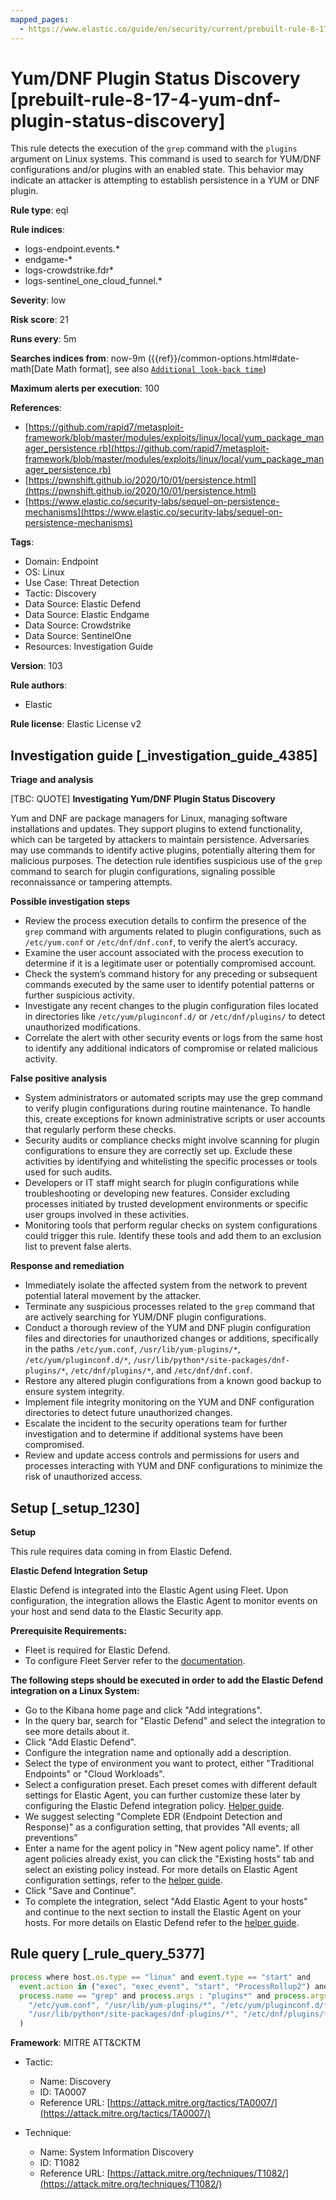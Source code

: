 ```yaml
---
mapped_pages:
  - https://www.elastic.co/guide/en/security/current/prebuilt-rule-8-17-4-yum-dnf-plugin-status-discovery.html
---
```


# Yum/DNF Plugin Status Discovery [prebuilt-rule-8-17-4-yum-dnf-plugin-status-discovery]

This rule detects the execution of the `grep` command with the `plugins` argument on Linux systems. This command is used to search for YUM/DNF configurations and/or plugins with an enabled state. This behavior may indicate an attacker is attempting to establish persistence in a YUM or DNF plugin.

**Rule type**: eql

**Rule indices**:

* logs-endpoint.events.*
* endgame-*
* logs-crowdstrike.fdr*
* logs-sentinel_one_cloud_funnel.*

**Severity**: low

**Risk score**: 21

**Runs every**: 5m

**Searches indices from**: now-9m ({{ref}}/common-options.html#date-math[Date Math format], see also [`Additional look-back time`](docs-content://solutions/security/detect-and-alert/create-detection-rule.md#rule-schedule))

**Maximum alerts per execution**: 100

**References**:

* [https://github.com/rapid7/metasploit-framework/blob/master/modules/exploits/linux/local/yum_package_manager_persistence.rb](https://github.com/rapid7/metasploit-framework/blob/master/modules/exploits/linux/local/yum_package_manager_persistence.rb)
* [https://pwnshift.github.io/2020/10/01/persistence.html](https://pwnshift.github.io/2020/10/01/persistence.html)
* [https://www.elastic.co/security-labs/sequel-on-persistence-mechanisms](https://www.elastic.co/security-labs/sequel-on-persistence-mechanisms)

**Tags**:

* Domain: Endpoint
* OS: Linux
* Use Case: Threat Detection
* Tactic: Discovery
* Data Source: Elastic Defend
* Data Source: Elastic Endgame
* Data Source: Crowdstrike
* Data Source: SentinelOne
* Resources: Investigation Guide

**Version**: 103

**Rule authors**:

* Elastic

**Rule license**: Elastic License v2

## Investigation guide [_investigation_guide_4385]

**Triage and analysis**

[TBC: QUOTE]
**Investigating Yum/DNF Plugin Status Discovery**

Yum and DNF are package managers for Linux, managing software installations and updates. They support plugins to extend functionality, which can be targeted by attackers to maintain persistence. Adversaries may use commands to identify active plugins, potentially altering them for malicious purposes. The detection rule identifies suspicious use of the `grep` command to search for plugin configurations, signaling possible reconnaissance or tampering attempts.

**Possible investigation steps**

* Review the process execution details to confirm the presence of the `grep` command with arguments related to plugin configurations, such as `/etc/yum.conf` or `/etc/dnf/dnf.conf`, to verify the alert’s accuracy.
* Examine the user account associated with the process execution to determine if it is a legitimate user or potentially compromised account.
* Check the system’s command history for any preceding or subsequent commands executed by the same user to identify potential patterns or further suspicious activity.
* Investigate any recent changes to the plugin configuration files located in directories like `/etc/yum/pluginconf.d/` or `/etc/dnf/plugins/` to detect unauthorized modifications.
* Correlate the alert with other security events or logs from the same host to identify any additional indicators of compromise or related malicious activity.

**False positive analysis**

* System administrators or automated scripts may use the grep command to verify plugin configurations during routine maintenance. To handle this, create exceptions for known administrative scripts or user accounts that regularly perform these checks.
* Security audits or compliance checks might involve scanning for plugin configurations to ensure they are correctly set up. Exclude these activities by identifying and whitelisting the specific processes or tools used for such audits.
* Developers or IT staff might search for plugin configurations while troubleshooting or developing new features. Consider excluding processes initiated by trusted development environments or specific user groups involved in these activities.
* Monitoring tools that perform regular checks on system configurations could trigger this rule. Identify these tools and add them to an exclusion list to prevent false alerts.

**Response and remediation**

* Immediately isolate the affected system from the network to prevent potential lateral movement by the attacker.
* Terminate any suspicious processes related to the `grep` command that are actively searching for YUM/DNF plugin configurations.
* Conduct a thorough review of the YUM and DNF plugin configuration files and directories for unauthorized changes or additions, specifically in the paths `/etc/yum.conf`, `/usr/lib/yum-plugins/*`, `/etc/yum/pluginconf.d/*`, `/usr/lib/python*/site-packages/dnf-plugins/*`, `/etc/dnf/plugins/*`, and `/etc/dnf/dnf.conf`.
* Restore any altered plugin configurations from a known good backup to ensure system integrity.
* Implement file integrity monitoring on the YUM and DNF configuration directories to detect future unauthorized changes.
* Escalate the incident to the security operations team for further investigation and to determine if additional systems have been compromised.
* Review and update access controls and permissions for users and processes interacting with YUM and DNF configurations to minimize the risk of unauthorized access.


## Setup [_setup_1230]

**Setup**

This rule requires data coming in from Elastic Defend.

**Elastic Defend Integration Setup**

Elastic Defend is integrated into the Elastic Agent using Fleet. Upon configuration, the integration allows the Elastic Agent to monitor events on your host and send data to the Elastic Security app.

**Prerequisite Requirements:**

* Fleet is required for Elastic Defend.
* To configure Fleet Server refer to the [documentation](docs-content://reference/ingestion-tools/fleet/fleet-server.md).

**The following steps should be executed in order to add the Elastic Defend integration on a Linux System:**

* Go to the Kibana home page and click "Add integrations".
* In the query bar, search for "Elastic Defend" and select the integration to see more details about it.
* Click "Add Elastic Defend".
* Configure the integration name and optionally add a description.
* Select the type of environment you want to protect, either "Traditional Endpoints" or "Cloud Workloads".
* Select a configuration preset. Each preset comes with different default settings for Elastic Agent, you can further customize these later by configuring the Elastic Defend integration policy. [Helper guide](docs-content://solutions/security/configure-elastic-defend/configure-an-integration-policy-for-elastic-defend.md).
* We suggest selecting "Complete EDR (Endpoint Detection and Response)" as a configuration setting, that provides "All events; all preventions"
* Enter a name for the agent policy in "New agent policy name". If other agent policies already exist, you can click the "Existing hosts" tab and select an existing policy instead. For more details on Elastic Agent configuration settings, refer to the [helper guide](docs-content://reference/ingestion-tools/fleet/agent-policy.md).
* Click "Save and Continue".
* To complete the integration, select "Add Elastic Agent to your hosts" and continue to the next section to install the Elastic Agent on your hosts. For more details on Elastic Defend refer to the [helper guide](docs-content://solutions/security/configure-elastic-defend/install-elastic-defend.md).


## Rule query [_rule_query_5377]

```js
process where host.os.type == "linux" and event.type == "start" and
  event.action in ("exec", "exec_event", "start", "ProcessRollup2") and
  process.name == "grep" and process.args : "plugins*" and process.args : (
    "/etc/yum.conf", "/usr/lib/yum-plugins/*", "/etc/yum/pluginconf.d/*",
    "/usr/lib/python*/site-packages/dnf-plugins/*", "/etc/dnf/plugins/*", "/etc/dnf/dnf.conf"
  )
```

**Framework**: MITRE ATT&CKTM

* Tactic:

    * Name: Discovery
    * ID: TA0007
    * Reference URL: [https://attack.mitre.org/tactics/TA0007/](https://attack.mitre.org/tactics/TA0007/)

* Technique:

    * Name: System Information Discovery
    * ID: T1082
    * Reference URL: [https://attack.mitre.org/techniques/T1082/](https://attack.mitre.org/techniques/T1082/)



